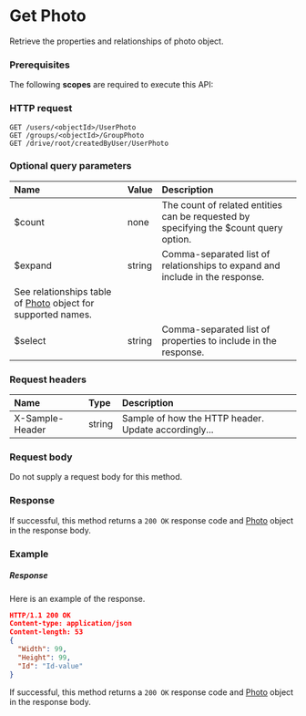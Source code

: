 # Get Photo

Retrieve the properties and relationships of photo object.
### Prerequisites
The following **scopes** are required to execute this API: 
### HTTP request
<!-- { "blockType": "ignored" } -->
```http
GET /users/<objectId>/UserPhoto
GET /groups/<objectId>/GroupPhoto
GET /drive/root/createdByUser/UserPhoto
```
### Optional query parameters
|Name|Value|Description|
|:---------------|:--------|:-------|
|$count|none|The count of related entities can be requested by specifying the $count query option.|
|$expand|string|Comma-separated list of relationships to expand and include in the response. 
See relationships table of [Photo](../resources/photo.md) object for supported names. |
|$select|string|Comma-separated list of properties to include in the response.|

### Request headers
| Name       | Type | Description|
|:-----------|:------|:----------|
| X-Sample-Header  | string  | Sample of how the HTTP header. Update accordingly...|

### Request body
Do not supply a request body for this method.
### Response
If successful, this method returns a `200 OK` response code and [Photo](../resources/photo.md) object in the response body.
### Example
##### Response
Here is an example of the response.
<!-- {
  "blockType": "response",
  "truncated": false,
  "@odata.type": "photo"
} -->
```json
HTTP/1.1 200 OK
Content-type: application/json
Content-length: 53
{
  "Width": 99,
  "Height": 99,
  "Id": "Id-value"
}
```
If successful, this method returns a `200 OK` response code and [Photo](../resources/photo.md) object in the response body.

<!-- uuid: 55540564-2c35-4cd0-a0fe-d48c5d3a377e
2015-10-16 09:51:13 UTC -->
<!-- {
  "type": "#page.annotation",
  "description": "Get Photo",
  "keywords": "",
  "section": "documentation",
  "tocPath": ""
}-->